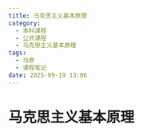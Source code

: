 ```yaml
---
title: 马克思主义基本原理
category:
  - 本科课程
  - 公共课程
  - 马克思主义基本原理
tags:
  - 马原
  - 课程笔记
date: 2025-09-19 13:06
---
```


# 马克思主义基本原理
